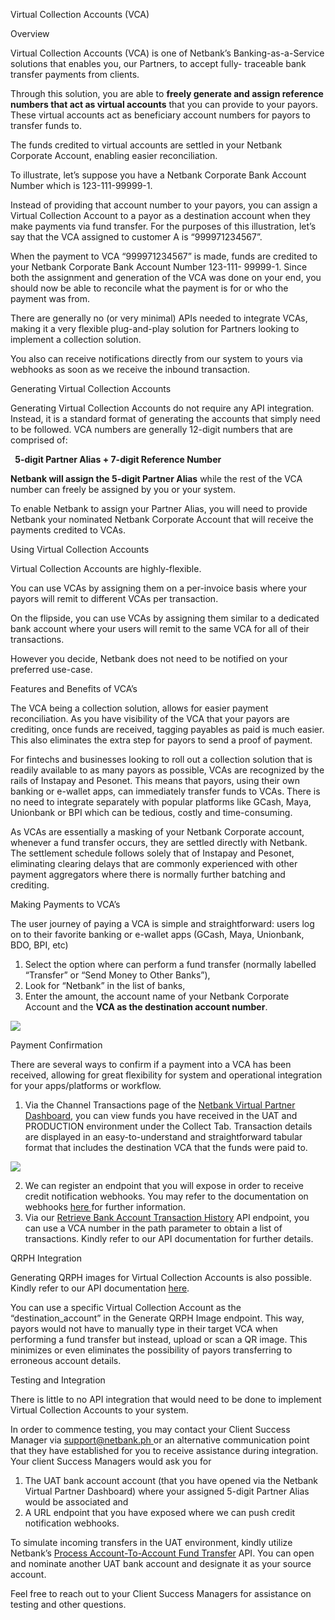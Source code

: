 Virtual Collection Accounts (VCA)

Overview

Virtual Collection Accounts (VCA) is one of Netbank’s Banking-as-a-Service solutions that enables you, our Partners, to accept fully- traceable bank transfer payments from clients. 

Through this solution, you are able to **freely generate and assign reference numbers that act as virtual accounts** that you can provide to your payors. These virtual accounts act as beneficiary account numbers for payors to transfer funds to.

The funds credited to virtual accounts are settled in your Netbank Corporate Account, enabling easier reconciliation.

To illustrate, let’s suppose you have a Netbank Corporate Bank Account Number which is 123-111-99999-1.

Instead of providing that account number to your payors, you can assign a Virtual Collection Account to a payor as a destination account when they make payments via fund transfer. For the purposes of this illustration, let’s say that the VCA assigned to customer A is “999971234567”.

When the payment to VCA “999971234567” is made, funds are credited to your Netbank Corporate Bank Account Number 123-111- 99999-1. Since both the assignment and generation of the VCA was done on your end, you should now be able to reconcile what the payment is for or who the payment was from.

There are generally no (or very minimal) APIs needed to integrate VCAs, making it a very flexible plug-and-play solution for Partners looking to implement a collection solution.

You also can receive notifications directly from our system to yours via webhooks as soon as we receive the inbound transaction.

Generating Virtual Collection Accounts

Generating Virtual Collection Accounts do not require any API integration. Instead, it is a standard format of generating the accounts that simply need to be followed. VCA numbers are generally 12-digit numbers that are comprised of:

` `**5-digit Partner Alias + 7-digit Reference Number**

**Netbank will assign the 5-digit Partner Alias** while the rest of the VCA number can freely be assigned by you or your system.

To enable Netbank to assign your Partner Alias, you will need to provide Netbank your nominated Netbank Corporate Account that will receive the payments credited to VCAs.

Using Virtual Collection Accounts

Virtual Collection Accounts are highly-flexible.

You can use VCAs by assigning them on a per-invoice basis where your payors will remit to different VCAs per transaction.

On the flipside, you can use VCAs by assigning them similar to a dedicated bank account where your users will remit to the same VCA for all of their transactions.

However you decide, Netbank does not need to be notified on your preferred use-case. 

Features and Benefits of VCA’s

The VCA being a collection solution, allows for easier payment reconciliation. As you have visibility of the VCA that your payors are crediting, once funds are received, tagging payables as paid is much easier. This also eliminates the extra step for payors to send a proof of payment.

For fintechs and businesses looking to roll out a collection solution that is readily available to as many payors as possible, VCAs are recognized by the rails of Instapay and Pesonet. This means that payors, using their own banking or e-wallet apps, can immediately transfer funds to VCAs. There is no need to integrate separately with popular platforms like GCash, Maya, Unionbank or BPI which can be tedious, costly and time-consuming.

As VCAs are essentially a masking of your Netbank Corporate account, whenever a fund transfer occurs, they are settled directly with Netbank. The settlement schedule follows solely that of Instapay and Pesonet, eliminating clearing delays that are commonly experienced with other payment aggregators where there is normally further batching and crediting.

Making Payments to VCA’s

The user journey of paying a VCA is simple and straightforward: users log on to their favorite banking or e-wallet apps (GCash, Maya, Unionbank, BDO, BPI, etc)

1. Select the option where can perform a fund transfer (normally labelled “Transfer” or “Send Money to Other Banks”),
1. Look for “Netbank” in the list of banks,
1. Enter the amount, the account name of your Netbank Corporate Account and the **VCA as the destination account number**.

![](Aspose.Words.421236d4-1bb5-4719-9c66-44ad9f5bf7f8.001.jpeg)

Payment Confirmation

There are several ways to confirm if a payment into a VCA has been received, allowing for great flexibility for system and operational integration for your apps/platforms or workflow.

1. Via the Channel Transactions page of the [Netbank Virtual Partner Dashboard](https://virtual.netbank.ph/home), you can view funds you have received in the UAT and PRODUCTION environment under the Collect Tab. Transaction details are displayed in an easy-to-understand and straightforward tabular format that includes the destination VCA that the funds were paid to. 

![](Aspose.Words.421236d4-1bb5-4719-9c66-44ad9f5bf7f8.002.jpeg)

2. We can register an endpoint that you will expose in order to receive credit notification webhooks. You may refer to the documentation on webhooks [here ](https://netbank.atlassian.net/wiki/spaces/NVP/pages/104693778)for further information.
2. Via our [Retrieve Bank Account Transaction History](https://virtual.netbank.ph/docs#tag/Account-As-A-Service/operation/Account-As-A-Service_RetrieveBankAccountTransactionHistory) API endpoint, you can use a VCA number in the path parameter to obtain a list of transactions. Kindly refer to our API documentation for further details.

QRPH Integration

Generating QRPH images for Virtual Collection Accounts is also possible. Kindly refer to our API documentation [here](https://virtual.netbank.ph/docs#tag/QR-PH/operation/QR-PH_CreateQRPH).

You can use a specific Virtual Collection Account as the “destination\_account” in the Generate QRPH Image endpoint. This way, payors would not have to manually type in their target VCA when performing a fund transfer but instead, upload or scan a QR image. This minimizes or even eliminates the possibility of payors transferring to erroneous account details.

Testing and Integration

There is little to no API integration that would need to be done to implement Virtual Collection Accounts to your system.

In order to commence testing, you may contact your Client Success Manager via [support@netbank.ph ](mailto:support@netbank.ph)or an alternative communication point that they have established for you to receive assistance during integration. Your client Success Managers would ask you for

1. The UAT bank account account (that you have opened via the Netbank Virtual Partner Dashboard) where your assigned 5-digit Partner Alias would be associated and 
1. A URL endpoint that you have exposed where we can push credit notification webhooks.

To simulate incoming transfers in the UAT environment, kindly utilize Netbank’s [Process Account-To-Account Fund Transfer](https://virtual.netbank.ph/docs#tag/Disburse-To-Account/operation/Disburse-To-Account_ProcessAccount-To-AccountFundTransfer) API. You can open and nominate another UAT bank account and designate it as your source account.

Feel free to reach out to your Client Success Managers for assistance on testing and other questions.
